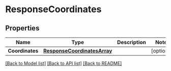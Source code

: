 # ResponseCoordinates

## Properties
Name | Type | Description | Notes
------------ | ------------- | ------------- | -------------
**Coordinates** | [**ResponseCoordinatesArray**](ResponseCoordinatesArray.md) |  | [optional] 

[[Back to Model list]](../README.md#documentation-for-models) [[Back to API list]](../README.md#documentation-for-api-endpoints) [[Back to README]](../README.md)


